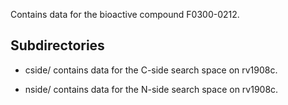 Contains data for the bioactive compound F0300-0212.

## Subdirectories

- cside/ contains data for the C-side search space on rv1908c.

- nside/ contains data for the N-side search space on rv1908c.

